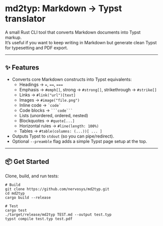 # md2typ: Markdown → Typst translator

A small Rust CLI tool that converts Markdown documents into Typst markup.  
It’s useful if you want to keep writing in Markdown but generate clean Typst for typesetting and PDF export.

---

## ✨ Features

- Converts core Markdown constructs into Typst equivalents:
  - Headings → `=`, `==`, `===`
  - Emphasis → `#emph[]`, strong → `#strong[]`, strikethrough → `#strike[]`
  - Links → `#link("url")[text]`
  - Images → `#image("file.png")`
  - Inline code → `` `code` ``
  - Code blocks → ` ```code``` `
  - Lists (unordered, ordered, nested)
  - Blockquotes → `#quote[...]`
  - Horizontal rules → `#line(length: 100%)`
  - Tables → `#table(columns: (...))[ ... ]`
- Outputs Typst to `stdout` (so you can pipe/redirect).
- Optional `--preamble` flag adds a simple Typst page setup at the top.

---

## 📦 Get Started

Clone, build, and run tests:

```shell
# Build
git clone https://github.com/nervosys/md2typ.git
cd md2typ
cargo build --release

# Test
cargo test
./target/release/md2typ TEST.md --output test.typ
typst compile test.typ test.pdf
```
